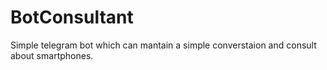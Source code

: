 # BotConsultant
Simple telegram bot which can mantain a simple converstaion and consult about smartphones.
